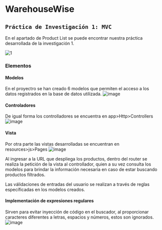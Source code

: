 # WarehouseWise
 
## `Práctica de Investigación 1: MVC`
En el apartado de Product List se puede encontrar nuestra práctica desarrollada de la investigación 1.

![1](https://user-images.githubusercontent.com/72422927/219905573-6937506a-b8e5-4528-a7c5-f6c1f318b4bd.png)

### Elementos

#### Modelos

En el proyectro se han creado 6 modelos que permiten el acceso a los datos registrados en la base de datos utilizada.
![image](https://user-images.githubusercontent.com/72422927/219905630-85583a2a-7e82-46fb-b97d-ad15060722c2.png)

#### Controladores

De igual forma los controlladores se encuentra en app>Http>Controllers
![image](https://user-images.githubusercontent.com/72422927/219905782-d09a0c15-bb38-4ad3-9a81-cb84f20ac291.png)

#### Vista

Por otra parte las vistas desarrolladas se encuentran en resources>js>Pages
![image](https://user-images.githubusercontent.com/72422927/219905688-2215014c-d1dd-4f2b-82ef-3358a113af15.png)

Al ingresar a la URL que despliega los productos, dentro del router se realiza la petición de la vista al controllador, quien a su vez consulta los modelos para brindar la información necesaria en caso de estar buscando productos filtrados.

Las válidaciones de entradas del usuario se realizan a través de reglas específicadas en los modelos creados.

#### Implementación de expresiones regulares 

Sirven para evitar inyección de código en el buscador, al proporcionar caracteres diferentes a letras, espacios y números, estos son ignorados.
![image](https://user-images.githubusercontent.com/72422927/219910282-16f68cbc-5cfa-4380-a919-43e5fe84081b.png)
